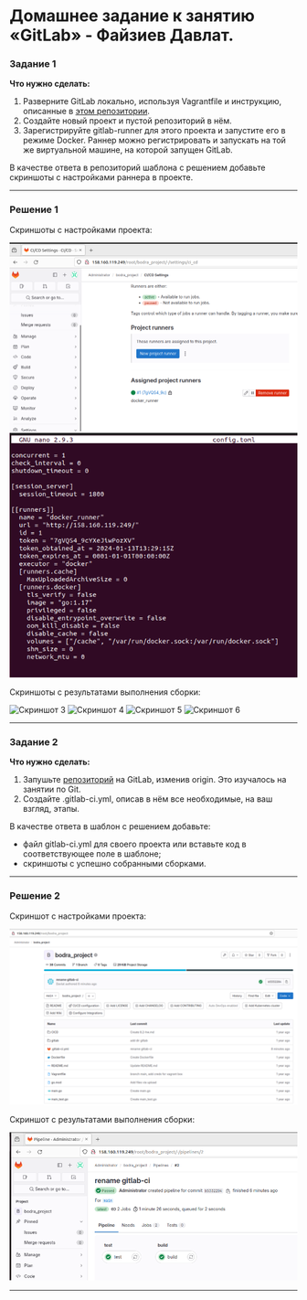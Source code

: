 # Домашнее задание к занятию «GitLab» - Файзиев Давлат.

### Задание 1

**Что нужно сделать:**

1. Разверните GitLab локально, используя Vagrantfile и инструкцию, описанные в [этом репозитории](https://github.com/netology-code/sdvps-materials/tree/main/gitlab).   
2. Создайте новый проект и пустой репозиторий в нём.
3. Зарегистрируйте gitlab-runner для этого проекта и запустите его в режиме Docker. Раннер можно регистрировать и запускать на той же виртуальной машине, на которой запущен GitLab.

В качестве ответа в репозиторий шаблона с решением добавьте скриншоты с настройками раннера в проекте.

---

### Решение 1
 
Cкриншоты с настройками проекта:
 
![Скриншот 1](https://github.com/bodra84/8-03-hw/blob/main/img/1_1.png)
![Скриншот 2](https://github.com/bodra84/8-03-hw/blob/main/img/1_2.png)

 
Cкриншоты c результатами выполнения сборки:

![Скриншот 3](https://github.com/bodra84/8-03-hw/blob/main/img/1_3.png)
![Скриншот 4](https://github.com/bodra84/8-03-hw/blob/main/img/1_4.png)
![Скриншот 5](https://github.com/bodra84/8-03-hw/blob/main/img/1_5.png)
![Скриншот 6](https://github.com/bodra84/8-03-hw/blob/main/img/1_6.png)

---

### Задание 2

**Что нужно сделать:**

1. Запушьте [репозиторий](https://github.com/netology-code/sdvps-materials/tree/main/gitlab) на GitLab, изменив origin. Это изучалось на занятии по Git.
2. Создайте .gitlab-ci.yml, описав в нём все необходимые, на ваш взгляд, этапы.

В качестве ответа в шаблон с решением добавьте: 
 
 * файл gitlab-ci.yml для своего проекта или вставьте код в соответствующее поле в шаблоне; 
 * скриншоты с успешно собранными сборками.
 
---
### Решение 2


Cкриншот с настройками проекта:

![Скриншот 1](https://github.com/bodra84/8-03-hw/blob/main/img/2_1.png)


Cкриншот c результатами выполнения сборки:

![Скриншот 3](https://github.com/bodra84/8-03-hw/blob/main/img/2_2.png)

---
